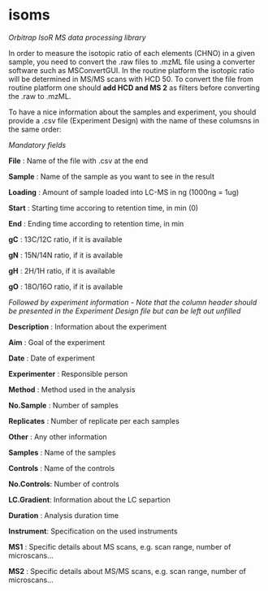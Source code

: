 # isoms
*Orbitrap IsoR MS data processing library*

In order to measure the isotopic ratio of each elements (CHNO) in a given sample, you need to convert the .raw files to .mzML file using a converter software such as MSConvertGUI. In the routine platform the isotopic ratio will be determined in MS/MS scans with HCD 50. To convert the file from routine platform one should __add HCD and MS 2__ as filters before converting the .raw to .mzML.

To have a nice information about the samples and experiment, you should provide a .csv file (Experiment Design) with the name of these columsns in the same order:

_Mandatory fields_

__File__ : Name of the file with .csv at the end

__Sample__ : Name of the sample as you want to see in the result

__Loading__ : Amount of sample loaded into LC-MS in ng (1000ng = 1ug)

__Start__ : Starting time accoring to retention time, in min (0)

__End__ : Ending time according to retention time, in min

__gC__ : 13C/12C ratio, if it is available

__gN__ : 15N/14N ratio, if it is available

__gH__ : 2H/1H ratio, if it is available

__gO__ : 18O/16O ratio, if it is available

_Followed by experiment information - Note that the column header should be presented in the Experiment Design file but can be left out unfilled_

__Description__ : Information about the experiment

__Aim__ : Goal of the experiment

__Date__ : Date of experiment

__Experimenter__ : Responsible person

__Method__ : Method used in the analysis

__No.Sample__ : Number of samples

__Replicates__ : Number of replicate per each samples

__Other__ : Any other information

__Samples__ : Name of the samples

__Controls__ : Name of the controls

__No.Controls__: Number of controls

__LC.Gradient__: Information about the LC separtion

__Duration__ : Analysis duration time

__Instrument__: Specification on the used instruments

__MS1__ : Specific details about MS scans, e.g. scan range, number of microscans...

__MS2__ : Specific details about MS/MS scans, e.g. scan range, number of microscans...
